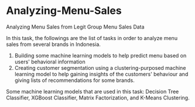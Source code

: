 # Analyzing-Menu-Sales
Analyzing Menu Sales from Legit Group Menu Sales Data

In this task, the followings are the list of tasks in order to analyze menu sales from several brands in Indonesia.
1. Building some machine learning models to help predict menu based on users' behavioral information
2. Creating customer segmentation using a clustering-purposed machine learning model to help gaining insights of the customers' behaviour and giving lists of recommendations for some brands.

Some machine learning models that are used in this task: Decision Tree Classifier, XGBoost Classifier, Matrix Factorization, and K-Means Clustering.

